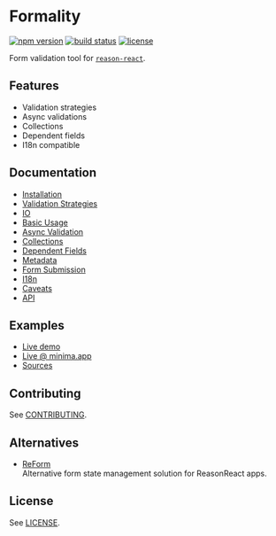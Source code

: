# Formality

[![npm version](https://img.shields.io/npm/v/re-formality.svg?style=flat-square)](https://www.npmjs.com/package/re-formality)
[![build status](https://github.com/MinimaHQ/re-formality/workflows/re-formality%20pipeline/badge.svg)](https://github.com/MinimaHQ/re-formality/actions)
[![license](https://img.shields.io/npm/l/re-formality.svg?style=flat-square)](https://www.npmjs.com/package/re-formality)

Form validation tool for [`reason-react`](https://reasonml.github.io/reason-react/).

## Features
* Validation strategies
* Async validations
* Collections
* Dependent fields
* I18n compatible

## Documentation
- [Installation](./docs/01-Installation.md)
- [Validation Strategies](./docs/02-ValidationStrategies.md)
- [IO](./docs/03-IO.md)
- [Basic Usage](./docs/04-BasicUsage.md)
- [Async Validation](./docs/05-AsyncValidation.md)
- [Collections](./docs/06-Collections.md)
- [Dependent Fields](./docs/07-DependentFields.md)
- [Metadata](./docs/08-Metadata.md)
- [Form Submission](./docs/09-FormSubmission.md)
- [I18n](./docs/10-I18n.md)
- [Caveats](./docs/11-Caveats.md)
- [API](./docs/12-API.md)

## Examples
* [Live demo](https://re-formality.now.sh)
* [Live @ minima.app](https://minima.app)
* [Sources](./examples)

## Contributing
See [CONTRIBUTING](./CONTRIBUTING.md).

## Alternatives
- [ReForm](https://github.com/Astrocoders/reform)<br>
  Alternative form state management solution for ReasonReact apps.

## License
See [LICENSE](./LICENSE).
